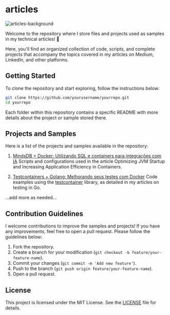 # articles
![articles-background](https://i.imgur.com/gxDMsNL.png)

Welcome to the repository where I store files and projects used as samples in my technical articles! 🚀

Here, you'll find an organized collection of code, scripts, and complete projects that accompany the topics covered in my articles on Medium, LinkedIn, and other platforms.

## Getting Started
To clone the repository and start exploring, follow the instructions below:

```bash
git clone https://github.com/yourusername/yourrepo.git
cd yourrepo
```
Each folder within this repository contains a specific README with more details about the project or sample stored there.

## Projects and Samples
Here is a list of the projects and samples available in the repository:

1. [MindsDB + Docker: Utilizando SQL e containers para integrações com IA](https://dev.to/rflpazini/mindsdb-docker-utilizando-sql-e-containers-para-integracoes-com-ia-edc)
Scripts and configurations used in the article Optimizing JVM Startup and Increasing Application Efficiency in Containers.

2. [Testcontainers + Golang: Melhorando seus testes com Docker](https://dev.to/rflpazini/testcontainers-golang-melhorando-seus-testes-com-docker-2hb7)
Code examples using the [testcontainer](https://testcontainers.com/guides/getting-started-with-testcontainers-for-go/) library, as detailed in my articles on testing in Go.

...add more as needed...

## Contribution Guidelines
I welcome contributions to improve the samples and projects! If you have any improvements, feel free to open a pull request. Please follow the guidelines below:

1. Fork the repository.
2. Create a branch for your modification (`git checkout -b feature/your-feature-name`).
3. Commit your changes (`git commit -m 'Add new feature'`).
4. Push to the branch (`git push origin feature/your-feature-name`).
5. Open a pull request.

## License
This project is licensed under the MIT License. See the [LICENSE](https://rflpazini.mit-license.org/) file for details.
